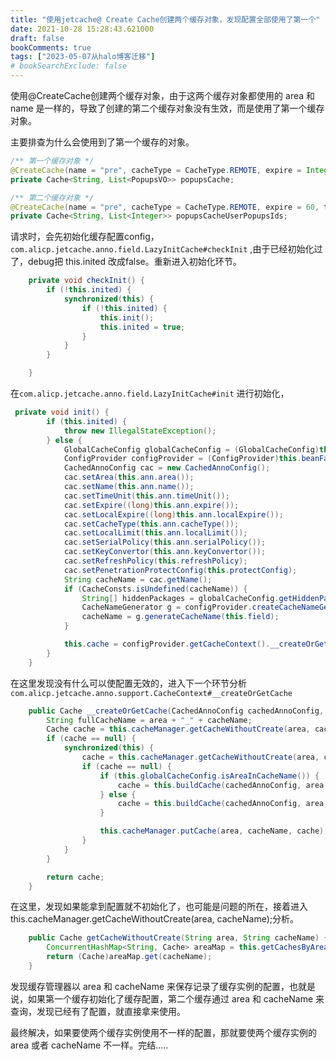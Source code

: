 ```yaml
---
title: "使用jetcache@ Create Cache创建两个缓存对象，发现配置全部使用了第一个"
date: 2021-10-28 15:28:43.621000
draft: false
bookComments: true
tags: ["2023-05-07从halo博客迁移"]
# bookSearchExclude: false
---
```

使用@CreateCache创建两个缓存对象，由于这两个缓存对象都使用的 area 和 name 是一样的，导致了创建的第二个缓存对象没有生效，而是使用了第一个缓存对象。

主要排查为什么会使用到了第一个缓存的对象。

```java
/** 第一个缓存对象 */
@CreateCache(name = "pre", cacheType = CacheType.REMOTE, expire = Integer.MAX_VALUE, timeUnit = TimeUnit.SECONDS)
private Cache<String, List<PopupsVO>> popupsCache;

/** 第二个缓存对象 */
@CreateCache(name = "pre", cacheType = CacheType.REMOTE, expire = 60, timeUnit = TimeUnit.SECONDS)
private Cache<String, List<Integer>> popupsCacheUserPopupsIds;

```

请求时，会先初始化缓存配置config，`com.alicp.jetcache.anno.field.LazyInitCache#checkInit` ,由于已经初始化过了，debug把 this.inited 改成false。重新进入初始化环节。

```java
    private void checkInit() {
        if (!this.inited) {
            synchronized(this) {
                if (!this.inited) {
                    this.init();
                    this.inited = true;
                }
            }
        }

    }
```

在`com.alicp.jetcache.anno.field.LazyInitCache#init` 进行初始化，

```java
 private void init() {
        if (this.inited) {
            throw new IllegalStateException();
        } else {
            GlobalCacheConfig globalCacheConfig = (GlobalCacheConfig)this.beanFactory.getBean(GlobalCacheConfig.class);
            ConfigProvider configProvider = (ConfigProvider)this.beanFactory.getBean(ConfigProvider.class);
            CachedAnnoConfig cac = new CachedAnnoConfig();
            cac.setArea(this.ann.area());
            cac.setName(this.ann.name());
            cac.setTimeUnit(this.ann.timeUnit());
            cac.setExpire((long)this.ann.expire());
            cac.setLocalExpire((long)this.ann.localExpire());
            cac.setCacheType(this.ann.cacheType());
            cac.setLocalLimit(this.ann.localLimit());
            cac.setSerialPolicy(this.ann.serialPolicy());
            cac.setKeyConvertor(this.ann.keyConvertor());
            cac.setRefreshPolicy(this.refreshPolicy);
            cac.setPenetrationProtectConfig(this.protectConfig);
            String cacheName = cac.getName();
            if (CacheConsts.isUndefined(cacheName)) {
                String[] hiddenPackages = globalCacheConfig.getHiddenPackages();
                CacheNameGenerator g = configProvider.createCacheNameGenerator(hiddenPackages);
                cacheName = g.generateCacheName(this.field);
            }

            this.cache = configProvider.getCacheContext().__createOrGetCache(cac, this.ann.area(), cacheName);
        }
    }
```

在这里发现没有什么可以使配置无效的，进入下一个环节分析 `com.alicp.jetcache.anno.support.CacheContext#__createOrGetCache`

```java
    public Cache __createOrGetCache(CachedAnnoConfig cachedAnnoConfig, String area, String cacheName) {
        String fullCacheName = area + "_" + cacheName;
        Cache cache = this.cacheManager.getCacheWithoutCreate(area, cacheName);
        if (cache == null) {
            synchronized(this) {
                cache = this.cacheManager.getCacheWithoutCreate(area, cacheName);
                if (cache == null) {
                    if (this.globalCacheConfig.isAreaInCacheName()) {
                        cache = this.buildCache(cachedAnnoConfig, area, fullCacheName);
                    } else {
                        cache = this.buildCache(cachedAnnoConfig, area, cacheName);
                    }

                    this.cacheManager.putCache(area, cacheName, cache);
                }
            }
        }

        return cache;
    }
```

在这里，发现如果能拿到配置就不初始化了，也可能是问题的所在，接着进入this.cacheManager.getCacheWithoutCreate(area, cacheName);分析。

```java
    public Cache getCacheWithoutCreate(String area, String cacheName) {
        ConcurrentHashMap<String, Cache> areaMap = this.getCachesByArea(area);
        return (Cache)areaMap.get(cacheName);
    }
```

发现缓存管理器以 area 和 cacheName 来保存记录了缓存实例的配置，也就是说，如果第一个缓存初始化了缓存配置，第二个缓存通过 area 和 cacheName 来查询，发现已经有了配置，就直接拿来使用。

最终解决，如果要使两个缓存实例使用不一样的配置，那就要使两个缓存实例的 area 或者 cacheName 不一样。完结.....